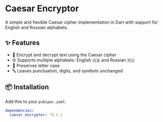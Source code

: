 # Caesar Encryptor

A simple and flexible Caesar cipher implementation in Dart with support for English and Russian alphabets.

## ✨ Features

- 🔐 Encrypt and decrypt text using the Caesar cipher
- 🌐 Supports multiple alphabets: English 🇬🇧 and Russian 🇷🇺
- 🔡 Preserves letter case
- 🔤 Leaves punctuation, digits, and symbols unchanged

## 📦 Installation

Add this to your `pubspec.yaml`:

```yaml
dependencies:
  caesar_encryptor: ^0.1.1
